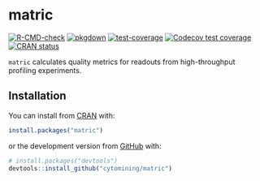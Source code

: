 
<!-- README.md is generated from README.Rmd. Please edit that file -->

# matric

<!-- badges: start -->

[![R-CMD-check](https://github.com/cytomining/matric/workflows/R-CMD-check/badge.svg)](https://github.com/cytomining/matric/actions)
[![pkgdown](https://github.com/cytomining/matric/workflows/pkgdown/badge.svg)](https://github.com/cytomining/matric/actions)
[![test-coverage](https://github.com/cytomining/matric/workflows/test-coverage/badge.svg)](https://github.com/cytomining/matric/actions)
[![Codecov test
coverage](https://codecov.io/gh/cytomining/matric/branch/main/graph/badge.svg)](https://app.codecov.io/gh/cytomining/matric?branch=main)
[![CRAN
status](https://www.r-pkg.org/badges/version/matric)](https://CRAN.R-project.org/package=matric)
<!-- badges: end -->

`matric` calculates quality metrics for readouts from high-throughput
profiling experiments.

## Installation

You can install from [CRAN](https://CRAN.R-project.org) with:

``` r
install.packages("matric")
```

or the development version from [GitHub](https://github.com/) with:

``` r
# install.packages("devtools")
devtools::install_github("cytomining/matric")
```
